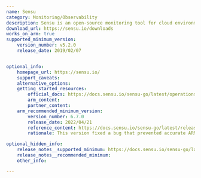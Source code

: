 ```yaml
---
name: Sensu
category: Monitoring/Observability
description: Sensu is an open-source monitoring tool for cloud environments, apps and infrastructure. It allows to collect and analyze metrics, send alerts and visualize data.
download_url: https://sensu.io/downloads
works_on_arm: true
supported_minimum_version:
    version_number: v5.2.0
    release_date: 2019/02/07


optional_info:
    homepage_url: https://sensu.io/
    support_caveats:
    alternative_options:
    getting_started_resources:
        official_docs: https://docs.sensu.io/sensu-go/latest/operations/deploy-sensu/install-sensu/#install-sensuctl
        arm_content:
        partner_content:
    arm_recommended_minimum_version:
        version_number: 6.7.0
        release_date: 2022/04/21
        reference_content: https://docs.sensu.io/sensu-go/latest/release-notes/#670-release-notes
        rationale: This version fixed a bug that prevented accurate ARM version detection for sensu-agent.

optional_hidden_info:
    release_notes__supported_minimum: https://docs.sensu.io/sensu-go/latest/release-notes/#520-release-notes
    release_notes__recommended_minimum:
    other_info:

---
```

